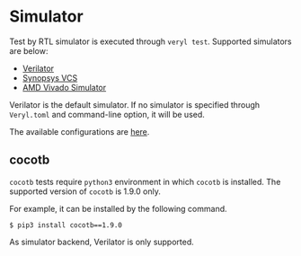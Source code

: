 # Simulator

Test by RTL simulator is executed through `veryl test`.
Supported simulators are below:

* [Verilator](https://www.veripool.org/verilator/)
* [Synopsys VCS](https://www.synopsys.com/verification/simulation/vcs.html)
* [AMD Vivado Simulator](https://www.xilinx.com/products/design-tools/vivado/verification.html)

Verilator is the default simulator.
If no simulator is specified through `Veryl.toml` and command-line option, it will be used.

The available configurations are [here](./01_project_configuration/04_test.md).

## cocotb

`cocotb` tests require `python3` environment in which `cocotb` is installed.
The supported version of `cocotb` is 1.9.0 only.

For example, it can be installed by the following command.

```console
$ pip3 install cocotb==1.9.0
```

As simulator backend, Verilator is only supported.
